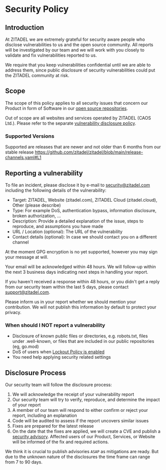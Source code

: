 # Security Policy

## Introduction

At ZITADEL we are extremely grateful for security aware people who disclose vulnerabilities to us and the open source community.
All reports will be investigated by our team and we will work with you closely to validate and fix vulnerabilities reported to us.

We require that you keep vulnerabilities confidential until we are able to address them, since public disclosure of security vulnerabilities could put the ZITADEL community at risk.

## Scope

The scope of this policy applies to all security issues that concern our Product in form of Software in our [open source repositories](https://github.com/zitadel).

Out of scope are all websites and services operated by ZITADEL (CAOS Ltd.).
Please refer to the separate [vulnerability disclosure policy](https://zitadel.com/docs/legal/policies/vulnerability-disclosure-policy).

### Supported Versions

Supported are releases that are newer and not older than 6 months from our stable release
https://github.com/zitadel/zitadel/blob/main/release-channels.yaml#L1

## Reporting a vulnerability

To file an incident, please disclose it by e-mail to [security@zitadel.com](mailto:security@zitadel.com) including the following details of the vulnerability:

- Target: ZITADEL, Website (zitadel.com), ZITADEL Cloud (zitadel.cloud), Other (please describe)
- Type: For example DoS, authentication bypass, information disclosure, broken authorization, ...
- Description: Provide a detailed explanation of the issue, steps to reproduce, and assumptions you have made
- URL / Location (optional): The URL of the vulnerability
- Contact details (optional): In case we should contact you on a different channel

At the moment GPG encryption is no yet supported, however you may sign your message at will.

Your email will be acknowledged within 48 hours.
We will follow-up within the next 3 business days indicating next steps in handling your report.

If you haven't received a response within 48 hours, or you didn't get a reply from our security team within the last 5 days, please contact [support@zitadel.com](mailto:support@zitadel.com).

Please inform us in your report whether we should mention your contribution.
We will not publish this information by default to protect your privacy.

### When should I NOT report a vulnerability

- Disclosure of known public files or directories, e.g. robots.txt, files under .well-known, or files that are included in our public repositories (eg, go.mod)
- DoS of users when [Lockout Policy is enabled](https://zitadel.com/docs/guides/manage/console/instance-settings#lockout)
- You need help applying security related settings

## Disclosure Process

Our security team will follow the disclosure process:

1. We will acknowledge the receipt of your vulnerability report
2. Our security team will try to verify, reproduce, and determine the impact of your report
3. A member of our team will respond to either confirm or reject your report, including an explanation
4. Code will be audited to assess if the report uncovers similar issues
5. Fixes are prepared for the latest release
6. On the date that the fixes are applied, we will create a CVE and publish a [security advisory](https://github.com/zitadel/zitadel/security/advisories). Affected users of our Product, Services, or Website will be informed of the fix and required actions.

We think it is crucial to publish advisories `ASAP` as mitigations are ready. But due to the unknown nature of the disclosures the time frame can range from 7 to 90 days.

